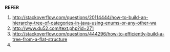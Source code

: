 
**REFER**

1. http://stackoverflow.com/questions/20114444/how-to-build-an-hierarchy-tree-of-categories-in-java-using-enums-or-any-other-wa
2. http://www.du52.com/text.php?id=271
3. http://stackoverflow.com/questions/444296/how-to-efficiently-build-a-tree-from-a-flat-structure
4.